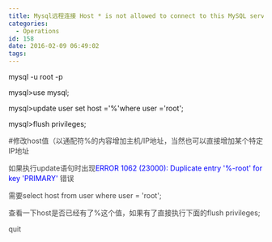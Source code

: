 ```yaml
---
title: Mysql远程连接 Host * is not allowed to connect to this MySQL server
categories:
  - Operations
id: 158
date: 2016-02-09 06:49:02
tags:
---
```


mysql -u root -p

mysql>use mysql;

mysql>update user set host ='%'where user ='root';

mysql>flush privileges;

<span style="color: #444444;">#修改host值（以通配符%的内容增加主机/IP地址，当然也可以直接增加某个特定IP地址</span>

<span style="color: #444444;">如果执行update语句时出现</span><span style="color: #0000ff;">ERROR 1062 (23000): Duplicate entry '%-root' for key 'PRIMARY'</span><span style="color: #444444;"> 错误</span>

<span style="color: #444444;">需要select host from user where user = 'root';</span>

<span style="color: #444444;">查看一下host是否已经有了%这个值，如果有了直接执行下面的flush privileges;</span>

<span style="color: #444444;">quit</span>
